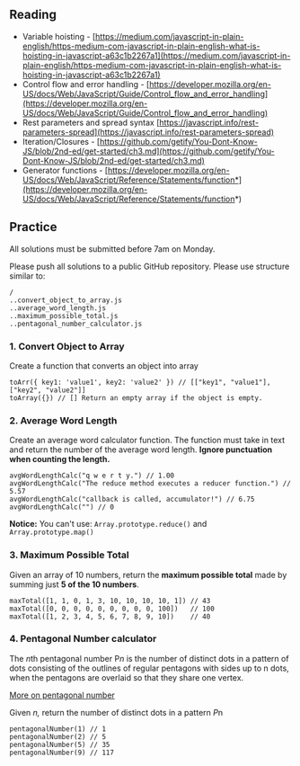 ## Reading

- Variable hoisting - [https://medium.com/javascript-in-plain-english/https-medium-com-javascript-in-plain-english-what-is-hoisting-in-javascript-a63c1b2267a1](https://medium.com/javascript-in-plain-english/https-medium-com-javascript-in-plain-english-what-is-hoisting-in-javascript-a63c1b2267a1)
- Control flow and error handling - [https://developer.mozilla.org/en-US/docs/Web/JavaScript/Guide/Control_flow_and_error_handling](https://developer.mozilla.org/en-US/docs/Web/JavaScript/Guide/Control_flow_and_error_handling)
- Rest parameters and spread syntax [https://javascript.info/rest-parameters-spread](https://javascript.info/rest-parameters-spread)
- Iteration/Closures - [https://github.com/getify/You-Dont-Know-JS/blob/2nd-ed/get-started/ch3.md](https://github.com/getify/You-Dont-Know-JS/blob/2nd-ed/get-started/ch3.md)
- Generator functions - [https://developer.mozilla.org/en-US/docs/Web/JavaScript/Reference/Statements/function*](https://developer.mozilla.org/en-US/docs/Web/JavaScript/Reference/Statements/function*)

## Practice

All solutions must be submitted before 7am on Monday.

Please push all solutions to a public GitHub repository. Please use structure similar to:

    /
    ..convert_object_to_array.js
    ..average_word_length.js
    ..maximum_possible_total.js
    ..pentagonal_number_calculator.js

### 1. **Convert Object to Array**

Create a function that converts an object into array

    toArr({ key1: 'value1', key2: 'value2' }) // [["key1", "value1"], ["key2", "value2"]]
    toArray({}) // [] Return an empty array if the object is empty.

### 2. **Average Word Length**

Create an average word calculator function. The function must take in text and return the number of the average word length. **Ignore punctuation when counting the length.**

    avgWordLengthCalc("q w e r t y.") // 1.00
    avgWordLengthCalc("The reduce method executes a reducer function.") // 5.57
    avgWordLengthCalc("callback is called, accumulator!") // 6.75
    avgWordLengthCalc("") // 0

**Notice:**
You can't use:
`Array.prototype.reduce()` and `Array.prototype.map()`

### 3. **Maximum Possible Total**

Given an array of 10 numbers, return the **maximum possible total** made by summing just **5 of the 10 numbers**.

    maxTotal([1, 1, 0, 1, 3, 10, 10, 10, 10, 1]) // 43
    maxTotal([0, 0, 0, 0, 0, 0, 0, 0, 0, 100])   // 100
    maxTotal([1, 2, 3, 4, 5, 6, 7, 8, 9, 10])    // 40

### 4. **Pentagonal Number calculator**

The *n*th pentagonal number P*n* is the number of distinct dots in a pattern of dots consisting of the outlines of regular pentagons with sides up to n dots, when the pentagons are overlaid so that they share one vertex.

[More on pentagonal number](https://en.wikipedia.org/wiki/Pentagonal_number)

Given *n,* return the number of distinct dots in a pattern *P*n

    pentagonalNumber(1) // 1
    pentagonalNumber(2) // 5
    pentagonalNumber(5) // 35
    pentagonalNumber(9) // 117